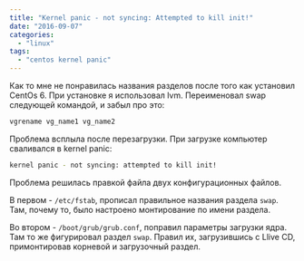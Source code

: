 ```yaml
---
title: "Kernel panic - not syncing: Attempted to kill init!"
date: "2016-09-07"
categories:
  - "linux"
tags:
  - "centos kernel panic"
---
```


<!--more-->

Как то мне не понравилась названия разделов после того как установил CentOs 6.
При установке я использовал lvm. Переименовал swap следующей командой, и забыл про это:

```bash
vgrename vg_name1 vg_name2
```

Проблема всплыла после перезагрузки. При загрузке компьютер сваливался в kernel panic:

```bash
kernel panic - not syncing: attempted to kill init!
```

Проблема решилась правкой файла двух конфигурационных файлов.

В первом - `/etc/fstab`, прописал правильное названия раздела `swap`. Там, почему то, было настроено монтирование по имени раздела.

Во втором - `/boot/grub/grub.conf`, поправил параметры загрузки ядра. Там то же фигурировал раздел `swap`. Правил их, загрузившись с Llive CD, примонтировав корневой и загрузочный раздел.
